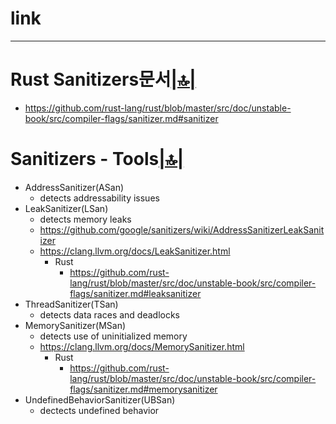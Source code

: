 # link


<hr />

# Rust Sanitizers문서[|🔝|](#link)
- https://github.com/rust-lang/rust/blob/master/src/doc/unstable-book/src/compiler-flags/sanitizer.md#sanitizer

# Sanitizers - Tools[|🔝|](#link)
- AddressSanitizer(ASan)
  - detects addressability issues
- LeakSanitizer(LSan)
  - detects memory leaks
  - https://github.com/google/sanitizers/wiki/AddressSanitizerLeakSanitizer
  - https://clang.llvm.org/docs/LeakSanitizer.html
    - Rust
      - https://github.com/rust-lang/rust/blob/master/src/doc/unstable-book/src/compiler-flags/sanitizer.md#leaksanitizer
- ThreadSanitizer(TSan)
  - detects data races and deadlocks
- MemorySanitizer(MSan)
  - detects use of uninitialized memory
  - https://clang.llvm.org/docs/MemorySanitizer.html
    - Rust
      - https://github.com/rust-lang/rust/blob/master/src/doc/unstable-book/src/compiler-flags/sanitizer.md#memorysanitizer 
- UndefinedBehaviorSanitizer(UBSan)
  - dectects undefined behavior

